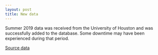 ```yaml
---
layout: post
title: New data
---
```


Summer 2019 data was received from the University of Houston and was successfully added to the database. Some downtime may have been experienced during that period.

[Source data](https://github.com/cougargrades/FOIA-IR06046)